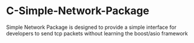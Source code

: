 # C-Simple-Network-Package
Simple Network Package is designed to provide a simple interface for developers to send tcp packets without learning the boost/asio framework

